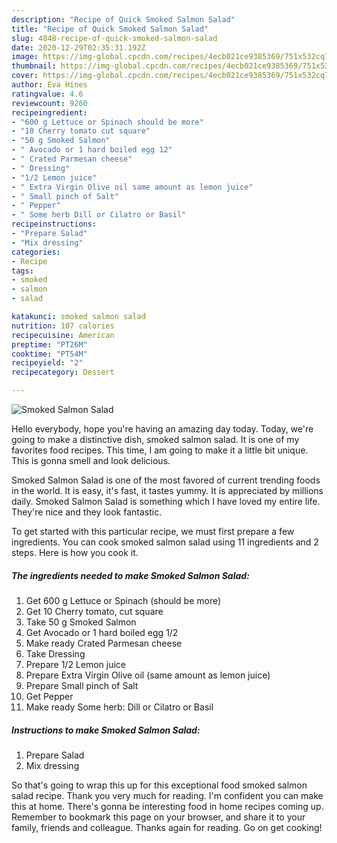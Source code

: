 ```yaml
---
description: "Recipe of Quick Smoked Salmon Salad"
title: "Recipe of Quick Smoked Salmon Salad"
slug: 4848-recipe-of-quick-smoked-salmon-salad
date: 2020-12-29T02:35:31.192Z
image: https://img-global.cpcdn.com/recipes/4ecb021ce9385369/751x532cq70/smoked-salmon-salad-recipe-main-photo.jpg
thumbnail: https://img-global.cpcdn.com/recipes/4ecb021ce9385369/751x532cq70/smoked-salmon-salad-recipe-main-photo.jpg
cover: https://img-global.cpcdn.com/recipes/4ecb021ce9385369/751x532cq70/smoked-salmon-salad-recipe-main-photo.jpg
author: Eva Hines
ratingvalue: 4.6
reviewcount: 9260
recipeingredient:
- "600 g Lettuce or Spinach should be more"
- "10 Cherry tomato cut square"
- "50 g Smoked Salmon"
- " Avocado or 1 hard boiled egg 12"
- " Crated Parmesan cheese"
- " Dressing"
- "1/2 Lemon juice"
- " Extra Virgin Olive oil same amount as lemon juice"
- " Small pinch of Salt"
- " Pepper"
- " Some herb Dill or Cilatro or Basil"
recipeinstructions:
- "Prepare Salad"
- "Mix dressing"
categories:
- Recipe
tags:
- smoked
- salmon
- salad

katakunci: smoked salmon salad 
nutrition: 107 calories
recipecuisine: American
preptime: "PT26M"
cooktime: "PT54M"
recipeyield: "2"
recipecategory: Dessert

---
```



![Smoked Salmon Salad](https://img-global.cpcdn.com/recipes/4ecb021ce9385369/751x532cq70/smoked-salmon-salad-recipe-main-photo.jpg)

Hello everybody, hope you're having an amazing day today. Today, we're going to make a distinctive dish, smoked salmon salad. It is one of my favorites food recipes. This time, I am going to make it a little bit unique. This is gonna smell and look delicious.

Smoked Salmon Salad is one of the most favored of current trending foods in the world. It is easy, it's fast, it tastes yummy. It is appreciated by millions daily. Smoked Salmon Salad is something which I have loved my entire life. They're nice and they look fantastic.




To get started with this particular recipe, we must first prepare a few ingredients. You can cook smoked salmon salad using 11 ingredients and 2 steps. Here is how you cook it.

<!--inarticleads1-->

##### The ingredients needed to make Smoked Salmon Salad:

1. Get 600 g Lettuce or Spinach (should be more)
1. Get 10 Cherry tomato, cut square
1. Take 50 g Smoked Salmon
1. Get  Avocado or 1 hard boiled egg 1/2
1. Make ready  Crated Parmesan cheese
1. Take  Dressing
1. Prepare 1/2 Lemon juice
1. Prepare  Extra Virgin Olive oil (same amount as lemon juice)
1. Prepare  Small pinch of Salt
1. Get  Pepper
1. Make ready  Some herb: Dill or Cilatro or Basil




<!--inarticleads2-->

##### Instructions to make Smoked Salmon Salad:

1. Prepare Salad
1. Mix dressing




So that's going to wrap this up for this exceptional food smoked salmon salad recipe. Thank you very much for reading. I'm confident you can make this at home. There's gonna be interesting food in home recipes coming up. Remember to bookmark this page on your browser, and share it to your family, friends and colleague. Thanks again for reading. Go on get cooking!
